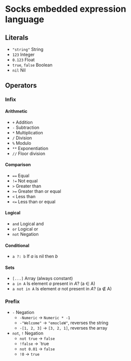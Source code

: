 # Socks embedded expression language

## Literals
- `"string"` String
- `123` Integer
- `0.123` Float
- `true`, `false` Boolean
- `nil` Nil

## Operators

### Infix

#### Arithmetic
- `+` Addition
- `-` Subtraction
- `*` Multiplication
- `/` Division
- `%` Modulo
- `**` Exponentiation
- `//` Floor division

#### Comparison
- `==` Equal
- `!=` Not equal
- `>` Greater than
- `>=` Greater than or equal
- `<` Less than
- `<=` Less than or equal

#### Logical
- `and` Logical and
- `or` Logical or
- `not` Negation

#### Conditional
- `a ?: b` If _a_ is nil then _b_

#### Sets
- `[...]` Array (always constant)
- `a in A` Is element _a_ present in _A_? (a ∈ A)
- `a not in A` Is element _a_ not present in _A_? (a ∉ A)

### Prefix
- `-` Negation
    - `-Numeric` → `Numeric * -1`
    - `-"Welcome"` → `"emocleW"`, reverses the string
    - `-[1, 2, 3]` → `[3, 2, 1]`, reverses the array
- `not`, `!` Negation
    - `not true` → `false`
    - `!false` → `true
    - `not 0.01` → `false`
    - `!0` → `true`